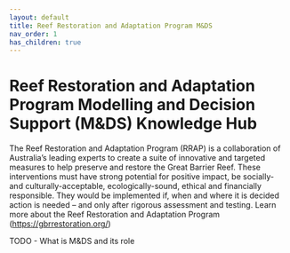 ```yaml
---
layout: default
title: Reef Restoration and Adaptation Program M&DS 
nav_order: 1
has_children: true
---
```


# Reef Restoration and Adaptation Program Modelling and Decision Support (M&DS) Knowledge Hub

The Reef Restoration and Adaptation Program (RRAP) is a collaboration of Australia’s leading experts to create a suite of innovative and targeted measures to help preserve and restore the Great Barrier Reef. These interventions must have strong potential for positive impact, be socially- and culturally-acceptable, ecologically-sound, ethical and financially responsible. They would be implemented if, when and where it is decided action is needed – and only after rigorous assessment and testing. Learn more about the Reef Restoration and Adaptation Program (https://gbrrestoration.org/) 

TODO - What is M&DS and its role

